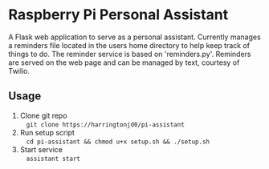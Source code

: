 # Raspberry Pi Personal Assistant

A Flask web application to serve as a personal assistant. Currently manages a reminders file located in the users home directory to help keep track of things to do. The reminder service is based on 'reminders.py'. Reminders are served on the web page and can be managed by text, courtesy of Twilio.

## Usage

1. Clone git repo  
&nbsp;&nbsp;&nbsp;`git clone https://harringtonjd0/pi-assistant`  
2. Run setup script  
&nbsp;&nbsp;&nbsp;`cd pi-assistant && chmod u+x setup.sh && ./setup.sh`  
3. Start service  
&nbsp;&nbsp;&nbsp;`assistant start`  

